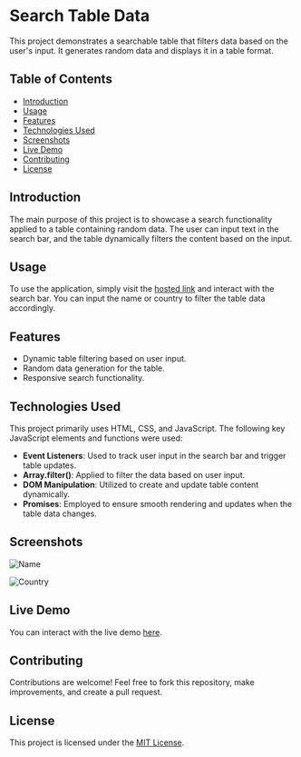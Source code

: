 # Search Table Data

This project demonstrates a searchable table that filters data based on the user's input. It generates random data and displays it in a table format.

## Table of Contents
- [Introduction](#introduction)
- [Usage](#usage)
- [Features](#features)
- [Technologies Used](#technologies-used)
- [Screenshots](#screenshots)
- [Live Demo](#live-demo)
- [Contributing](#contributing)
- [License](#license)

## Introduction

The main purpose of this project is to showcase a search functionality applied to a table containing random data. The user can input text in the search bar, and the table dynamically filters the content based on the input.

## Usage

To use the application, simply visit the [hosted link](https://shah9380.github.io/search_tabledata/) and interact with the search bar. You can input the name or country to filter the table data accordingly.

## Features

- Dynamic table filtering based on user input.
- Random data generation for the table.
- Responsive search functionality.

## Technologies Used

This project primarily uses HTML, CSS, and JavaScript. The following key JavaScript elements and functions were used:

- **Event Listeners**: Used to track user input in the search bar and trigger table updates.
- **Array.filter()**: Applied to filter the data based on user input.
- **DOM Manipulation**: Utilized to create and update table content dynamically.
- **Promises**: Employed to ensure smooth rendering and updates when the table data changes.

## Screenshots

![Name](https://github.com/shah9380/search_tabledata/assets/130676464/8061af60-3799-44ce-85cf-652c14ad6541)

![Country](https://github.com/shah9380/search_tabledata/assets/130676464/0b597692-c067-42b5-a321-f26a10a913a8)


## Live Demo

You can interact with the live demo [here](https://shah9380.github.io/search_tabledata/).

## Contributing

Contributions are welcome! Feel free to fork this repository, make improvements, and create a pull request.

## License

This project is licensed under the [MIT License](LICENSE).

